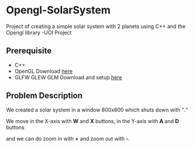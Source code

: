 # Opengl-SolarSystem
Project of creating a simple solar system with 2 planets using C++ and the Opengl library -UOI Project

## Prerequisite
- C++ 
- OpenGL Download [here](https://opengl.org/)
- GLFW GLEW GLM Download and setup [here](https://www.wikihow.com/Set-Up-OpenGL-GLFW-GLEW-GLM-on-a-Project-with-Visual-Studio)

## Problem Description

We created a solar system in a window 800x800 which shuts down with <Q>.
  
We move in the X-axis with **W** and **X** buttons, in the Y-axis with **A** and **D** buttons
  
and we can do zoom in with **+** and zoom out with **-**.
